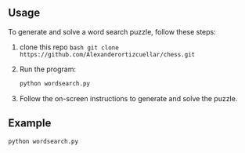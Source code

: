 
## Usage

To generate and solve a word search puzzle, follow these steps:

1. clone this repo
   ```bash git clone  https://github.com/Alexanderortizcuellar/chess.git ```
   
3. Run the program:

    ```bash
    python wordsearch.py
    ```

4. Follow the on-screen instructions to generate and solve the puzzle.

## Example

```bash
python wordsearch.py
